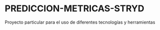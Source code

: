# PREDICCION-METRICAS-STRYD
Proyecto particular para el uso de diferentes tecnologías y herramientas
